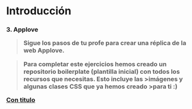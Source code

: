 <h1>Introducción

<h3> 3. Applove

>Sigue los pasos de tu profe para crear una réplica 
>de la web Applove.

>Para completar este ejercicios hemos creado un 
>repositorio boilerplate (plantilla inicial) con todos los recursos que necesitas. Esto incluye las >imágenes y algunas clases CSS que ya hemos creado >para ti :)

[Con titulo](http://joedicastro.com "titulo")